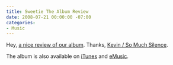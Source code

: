 ```yaml
---
title: Sweetie The Album Review
date: 2008-07-21 00:00:00 -07:00
categories:
- Music
---
```


<p>Hey, <a href="http://somuchsilence.com/?p=1238">a nice review of our album</a>. Thanks, <a href="http://somuchsilence.com/">Kevin / So Much Silence</a>.</p>

<p>The album is also available on <a href="http://phobos.apple.com/WebObjects/MZStore.woa/wa/viewAlbum?id=280429609&amp;s=143441">iTunes</a> and <a href="http://www.emusic.com/album/Sweetie-Saturdays-MP3-Download/11212850.html">eMusic</a>.</p>
